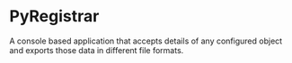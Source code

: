 PyRegistrar
===========

A console based application that accepts details of any configured
object and exports those data in different file formats.

